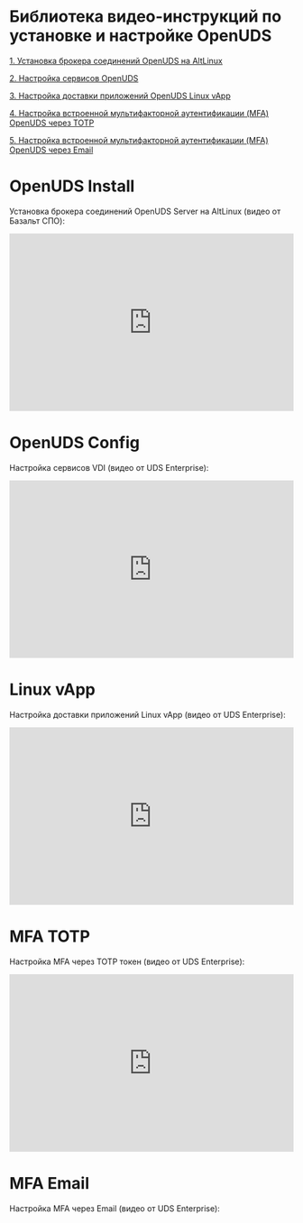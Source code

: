 # Библиотека видео-инструкций по установке и настройке OpenUDS

[1. Установка брокера соединений OpenUDS на AltLinux](#openuds-install)

[2. Настройка сервисов OpenUDS](#openuds-config)

[3. Настройка доставки приложений OpenUDS Linux vApp](#linux-vapp)

[4. Настройка встроенной мультифакторной аутентификации (MFA) OpenUDS через TOTP](#mfa-totp)

[5. Настройка встроенной мультифакторной аутентификации (MFA) OpenUDS через Email](#mfa-email)


# OpenUDS Install

Установка брокера соединений OpenUDS Server на AltLinux (видео от Базальт СПО):

<iframe height="315px" width="100%" src="https://www.youtube.com/embed/wNTlB6vKhdk" title="YouTube video player" frameborder="0" allow="accelerometer; autoplay; clipboard-write; encrypted-media; gyroscope; picture-in-picture" allowfullscreen>
</iframe>


# OpenUDS Config

Настройка сервисов VDI (видео от UDS Enterprise):

<iframe height="315px" width="100%" src="https://www.youtube.com/embed/srvi0_Q5zsI" title="YouTube video player" frameborder="0" allow="accelerometer; autoplay; clipboard-write; encrypted-media; gyroscope; picture-in-picture" allowfullscreen>
</iframe>


# Linux vApp

Настройка доставки приложений Linux vApp (видео от UDS Enterprise):

<iframe height="315px" width="100%" src="https://www.youtube.com/embed/E9YHEjkt7lw" title="YouTube video player" frameborder="0" allow="accelerometer; autoplay; clipboard-write; encrypted-media; gyroscope; picture-in-picture" allowfullscreen>
</iframe>


# MFA TOTP

Настройка MFA через TOTP токен (видео от UDS Enterprise):

<iframe height="315px" width="100%" src="https://www.youtube.com/embed/Nj6ZfvfDh9I" title="YouTube video player" frameborder="0" allow="accelerometer; autoplay; clipboard-write; encrypted-media; gyroscope; picture-in-picture" allowfullscreen>
</iframe>


# MFA Email

Настройка MFA через Email (видео от UDS Enterprise):

<iframe height="315px" width="100%" src="ttps://www.youtube.com/embed/sqIupVe5xoY" title="YouTube video player" frameborder="0" allow="accelerometer; autoplay; clipboard-write; encrypted-media; gyroscope; picture-in-picture" allowfullscreen>
</iframe>
